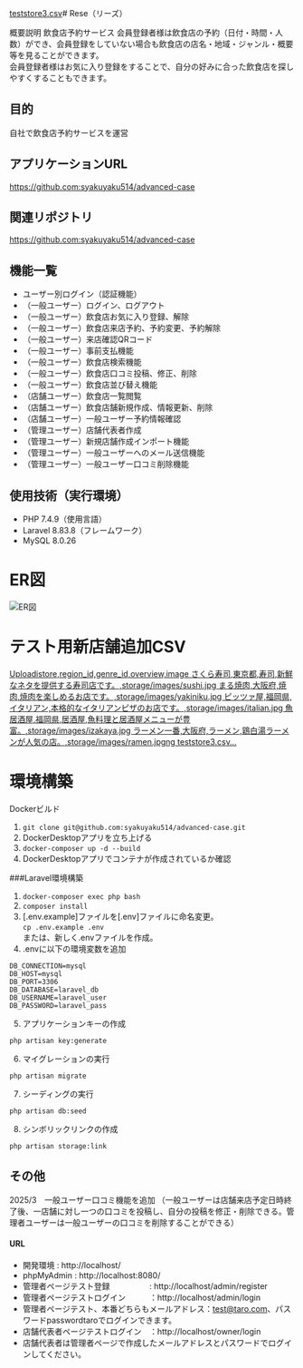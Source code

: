[teststore3.csv](https://github.com/user-attachments/files/19255575/teststore3.csv)# Rese（リーズ）

概要説明
飲食店予約サービス
会員登録者様は飲食店の予約（日付・時間・人数）ができ、会員登録をしていない場合も飲食店の店名・地域・ジャンル・概要等を見ることができます。<br>
会員登録者様はお気に入り登録をすることで、自分の好みに合った飲食店を探しやすくすることもできます。


## 目的
自社で飲食店予約サービスを運営

## アプリケーションURL
https://github.com:syakuyaku514/advanced-case

## 関連リポジトリ
https://github.com:syakuyaku514/advanced-case

## 機能一覧
* ユーザー別ログイン（認証機能）
* （一般ユーザー）ログイン、ログアウト
* （一般ユーザー）飲食店お気に入り登録、解除
* （一般ユーザー）飲食店来店予約、予約変更、予約解除
* （一般ユーザー）来店確認QRコード
* （一般ユーザー）事前支払機能
* （一般ユーザー）飲食店検索機能
* （一般ユーザー）飲食店口コミ投稿、修正、削除
* （一般ユーザー）飲食店並び替え機能
* （店舗ユーザー）飲食店一覧閲覧
* （店舗ユーザー）飲食店舗新規作成、情報更新、削除
* （店舗ユーザー）一般ユーザー予約情報確認
* （管理ユーザー）店舗代表者作成
* （管理ユーザー）新規店舗作成インポート機能
* （管理ユーザー）一般ユーザーへのメール送信機能
* （管理ユーザー）一般ユーザー口コミ削除機能


## 使用技術（実行環境）
* PHP 7.4.9（使用言語）
* Laravel 8.83.8（フレームワーク）
* MySQL 8.0.26


# ER図
![ER図](https://github.com/user-attachments/assets/ba807036-586d-4276-9240-6606e8c1416f)

# テスト用新店舗追加CSV
[Uploadistore,region_id,genre_id,overview,image
さくら寿司,東京都,寿司,新鮮なネタを提供する寿司店です。,storage/images/sushi.jpg
まる焼肉,大阪府,焼肉,焼肉を楽しめるお店です。,storage/images/yakiniku.jpg
ピッツァ屋,福岡県,イタリアン,本格的なイタリアンピザのお店です。,storage/images/italian.jpg
魚居酒屋,福岡県,居酒屋,魚料理と居酒屋メニューが豊富。,storage/images/izakaya.jpg
ラーメン一番,大阪府,ラーメン,鶏白湯ラーメンが人気の店。,storage/images/ramen.jpgng teststore3.csv…]()







# 環境構築
Dockerビルド
1. `git clone git@github.com:syakuyaku514/advanced-case.git`
2. DockerDesktopアプリを立ち上げる
3. `docker-composer up -d --build`
4. DockerDesktopアプリでコンテナが作成されているか確認

###Laravel環境構築
1. `docker-composer exec php bash`
2. `composer install`
3. [.env.example]ファイルを[.env]ファイルに命名変更。<br>`cp .env.example .env`<br>または、新しく.envファイルを作成。
4. .envに以下の環境変数を追加
```
DB_CONNECTION=mysql
DB_HOST=mysql
DB_PORT=3306
DB_DATABASE=laravel_db
DB_USERNAME=laravel_user
DB_PASSWORD=laravel_pass
```
5. アプリケーションキーの作成
```
php artisan key:generate
``` 
6. マイグレーションの実行
```
php artisan migrate
```
7. シーディングの実行 
```
php artisan db:seed
```
8. シンボリックリンクの作成 
```
php artisan storage:link
```


## その他
2025/3　一般ユーザー口コミ機能を追加
（一般ユーザーは店舗来店予定日時終了後、一店舗に対し一つの口コミを投稿し、自分の投稿を修正・削除できる。管理者ユーザーは一般ユーザーの口コミを削除することができる）

#### URL
* 開発環境    : http://localhost/
* phpMyAdmin  : http://localhost:8080/
* 管理者ページテスト登録　　　　　: http://localhost/admin/register
* 管理者ページテストログイン　　　：http://localhost/admin/login
* 管理者ページテスト、本番どちらもメールアドレス：test@taro.com、パスワードpasswordtaroでログインできます。
* 店舗代表者ページテストログイン　：http://localhost/owner/login
* 店舗代表者は管理者ページで作成したメールアドレスとパスワードでログインしてください。

